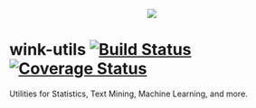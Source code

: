 <p align="center">
  <img src="https://cloud.githubusercontent.com/assets/9491/22881957/ee586a2e-f20e-11e6-8142-88835dbb0d2d.png">
</p>

# wink-utils [![Build Status](https://api.travis-ci.org/decisively/wink-utils.svg?branch=master)](https://travis-ci.org/decisively/wink-utils) [![Coverage Status](https://coveralls.io/repos/github/decisively/wink-utils/badge.svg?branch=master)](https://coveralls.io/github/decisively/wink-utils?branch=master)

Utilities for Statistics, Text Mining, Machine Learning, and more.